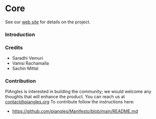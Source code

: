 Core
========
See our [web site](https://www.piangles.org) for details on the project.

### Introduction ###

### Credits ###
- Saradhi Vemuri
- Vamsi Rachamalla
- Sachin Mittal

### Contribution ###
PiAngles is interested in building the community; we would welcome any thoughts that will enhance the product. You can reach us at contact@piangles.org
To contribute follow the instructions here:
 * https://github.com/piangles/Manifesto/blob/main/README.md

